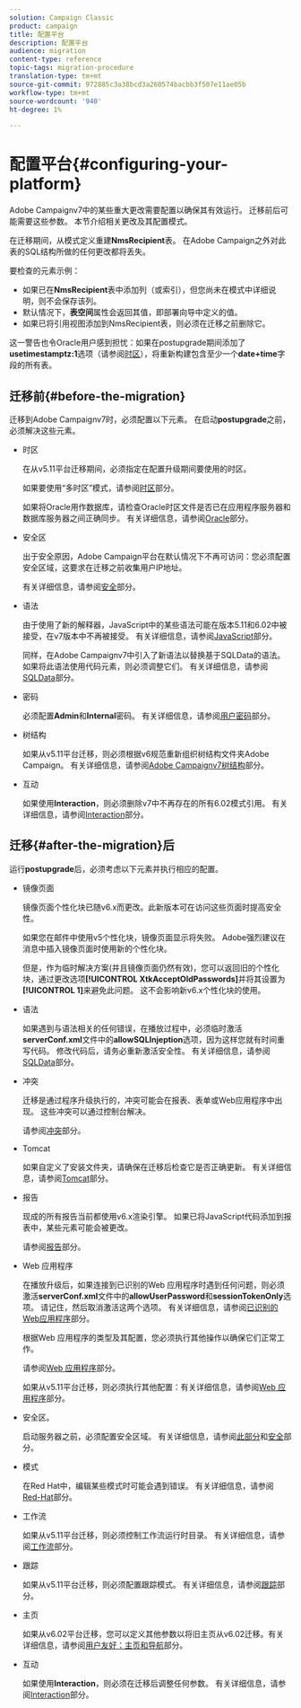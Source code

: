 ```yaml
---
solution: Campaign Classic
product: campaign
title: 配置平台
description: 配置平台
audience: migration
content-type: reference
topic-tags: migration-procedure
translation-type: tm+mt
source-git-commit: 972885c3a38bcd3a260574bacbb3f507e11ae05b
workflow-type: tm+mt
source-wordcount: '940'
ht-degree: 1%

---
```



# 配置平台{#configuring-your-platform}

Adobe Campaignv7中的某些重大更改需要配置以确保其有效运行。 迁移前后可能需要这些参数。 本节介绍相关更改及其配置模式。

在迁移期间，从模式定义重建&#x200B;**NmsRecipient**&#x200B;表。 在Adobe Campaign之外对此表的SQL结构所做的任何更改都将丢失。

要检查的元素示例：

* 如果已在&#x200B;**NmsRecipient**&#x200B;表中添加列（或索引），但您尚未在模式中详细说明，则不会保存该列。
* 默认情况下，**表空间**&#x200B;属性会返回其值，即部署向导中定义的值。
* 如果已将引用视图添加到NmsRecipient表，则必须在迁移之前删除它。

这一警告也令Oracle用户感到担忧：如果在postupgrade期间添加了&#x200B;**usetimestamptz:1**&#x200B;选项（请参阅[时区](../../migration/using/general-configurations.md#time-zones)），将重新构建包含至少一个&#x200B;**date+time**&#x200B;字段的所有表。

## 迁移前{#before-the-migration}

迁移到Adobe Campaignv7时，必须配置以下元素。 在启动&#x200B;**postupgrade**&#x200B;之前，必须解决这些元素。

* 时区

   在从v5.11平台迁移期间，必须指定在配置升级期间要使用的时区。

   如果要使用“多时区”模式，请参阅[时区](../../migration/using/general-configurations.md#time-zones)部分。

   如果将Oracle用作数据库，请检查Oracle时区文件是否已在应用程序服务器和数据库服务器之间正确同步。 有关详细信息，请参阅[Oracle](../../migration/using/general-configurations.md#oracle)部分。

* 安全区

   出于安全原因，Adobe Campaign平台在默认情况下不再可访问：您必须配置安全区域，这要求在迁移之前收集用户IP地址。

   有关详细信息，请参阅[安全](../../migration/using/general-configurations.md#security)部分。

* 语法

   由于使用了新的解释器，JavaScript中的某些语法可能在版本5.11和6.02中被接受，在v7版本中不再被接受。 有关详细信息，请参阅[JavaScript](../../migration/using/general-configurations.md#javascript)部分。

   同样，在Adobe Campaignv7中引入了新语法以替换基于SQLData的语法。 如果将此语法使用代码元素，则必须调整它们。 有关详细信息，请参阅[SQLData](../../migration/using/general-configurations.md#sqldata)部分。

* 密码

   必须配置&#x200B;**Admin**&#x200B;和&#x200B;**Internal**&#x200B;密码。 有关详细信息，请参阅[用户密码](../../migration/using/before-starting-migration.md#user-passwords)部分。

* 树结构

   如果从v5.11平台迁移，则必须根据v6规范重新组织树结构文件夹Adobe Campaign。 有关详细信息，请参阅[Adobe Campaignv7树结构](../../migration/using/specific-configurations-in-v5-11.md#campaign-vseven-tree-structure)部分。

* 互动

   如果使用&#x200B;**Interaction**，则必须删除v7中不再存在的所有6.02模式引用。 有关详细信息，请参阅[Interaction](../../migration/using/general-configurations.md#interaction)部分。

## 迁移{#after-the-migration}后

运行&#x200B;**postupgrade**&#x200B;后，必须考虑以下元素并执行相应的配置。

* 镜像页面

   镜像页面个性化块已随v6.x而更改。此新版本可在访问这些页面时提高安全性。

   如果您在邮件中使用v5个性化块，镜像页面显示将失败。 Adobe强烈建议在消息中插入镜像页面时使用新的个性化块。

   但是，作为临时解决方案(并且镜像页面仍然有效)，您可以返回旧的个性化块，通过更改选项&#x200B;**[!UICONTROL XtkAcceptOldPasswords]**&#x200B;并将其设置为&#x200B;**[!UICONTROL 1]**&#x200B;来避免此问题。 这不会影响新v6.x个性化块的使用。

* 语法

   如果遇到与语法相关的任何错误，在播放过程中，必须临时激活&#x200B;**serverConf.xml**&#x200B;文件中的&#x200B;**allowSQLInjeption**&#x200B;选项，因为这样您就有时间重写代码。 修改代码后，请务必重新激活安全性。 有关详细信息，请参阅[SQLData](../../migration/using/general-configurations.md#sqldata)部分。

* 冲突

   迁移是通过程序升级执行的，冲突可能会在报表、表单或Web应用程序中出现。 这些冲突可以通过控制台解决。

   请参阅[冲突](../../migration/using/general-configurations.md#conflicts)部分。

* Tomcat

   如果自定义了安装文件夹，请确保在迁移后检查它是否正确更新。 有关详细信息，请参阅[Tomcat](../../migration/using/general-configurations.md#tomcat)部分。

* 报告

   现成的所有报告当前都使用v6.x渲染引擎。 如果已将JavaScript代码添加到报表中，某些元素可能会被更改。

   请参阅[报告](../../migration/using/general-configurations.md#reports)部分。

* Web 应用程序

   在播放升级后，如果连接到已识别的Web 应用程序时遇到任何问题，则必须激活&#x200B;**serverConf.xml**&#x200B;文件中的&#x200B;**allowUserPassword**&#x200B;和&#x200B;**sessionTokenOnly**&#x200B;选项。 请记住，然后取消激活这两个选项。 有关详细信息，请参阅[已识别的Web应用程序](../../migration/using/general-configurations.md#identified-web-applications)部分。

   根据Web 应用程序的类型及其配置，您必须执行其他操作以确保它们正常工作。

   请参阅[Web 应用程序](../../migration/using/general-configurations.md#web-applications)部分。

   如果从v5.11平台迁移，则必须执行其他配置：有关详细信息，请参阅[Web 应用程序](../../migration/using/specific-configurations-in-v5-11.md#web-applications)部分。

* 安全区。

   启动服务器之前，必须配置安全区域。 有关详细信息，请参阅[此部分](../../installation/using/configuring-campaign-server.md#defining-security-zones)和[安全](../../migration/using/general-configurations.md#security)部分。

* 模式

   在Red Hat中，编辑某些模式时可能会遇到错误。 有关详细信息，请参阅[Red-Hat](../../migration/using/general-configurations.md#red-hat)部分。

* 工作流

   如果从v5.11平台迁移，则必须控制工作流运行时目录。 有关详细信息，请参阅[工作流](../../migration/using/specific-configurations-in-v5-11.md#workflows)部分。

* 跟踪

   如果从v5.11平台迁移，则必须配置跟踪模式。 有关详细信息，请参阅[跟踪](../../migration/using/specific-configurations-in-v5-11.md#tracking)部分。

* 主页

   如果从v6.02平台迁移，您可以定义其他参数以将旧主页从v6.02迁移。有关详细信息，请参阅[用户友好：主页和导航](../../migration/using/specific-configurations-in-v6-02.md#user-friendliness--home-page-and-navigation)部分。

* 互动

   如果使用&#x200B;**Interaction**，则必须在迁移后调整任何参数。 有关详细信息，请参阅[Interaction](../../migration/using/general-configurations.md#interaction)部分。

